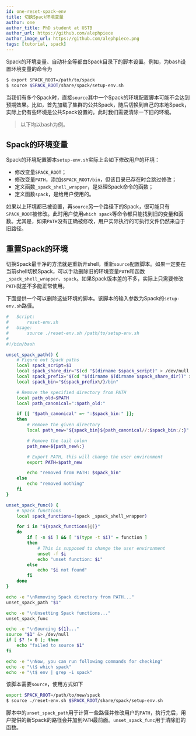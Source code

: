 ```yaml
---
id: one-reset-spack-env
title: 切换Spack环境变量
author: one
author_title: PhD student at USTB
author_url: https://github.com/alephpiece
author_image_url: https://github.com/alephpiece.png
tags: [tutorial, spack]
---
```


Spack的环境变量、自动补全等都由Spack目录下的脚本设置。例如，为bash设置环境变量的命令为

```bash
$ export SPACK_ROOT=/path/to/spack
$ source $SPACK_ROOT/share/spack/setup-env.sh
```

当我们有多个Spack时，直接`source`其中一个Spack的环境配置脚本可能不会达到预期效果。比如，首先加载了集群的公共Spack，随后切换到自己的本地Spack，实际上仍有些环境是公共Spack设置的。此时我们需要清除一下旧的环境。

<!--truncate-->

> 以下均以bash为例。

## Spack的环境变量

Spack的环境配置脚本`setup-env.sh`实际上会如下修改用户的环境：

- 修改变量`SPACK_ROOT`；
- 修改变量`PATH`，添加`$SPACK_ROOT/bin`，但该目录已存在时会跳过修改；
- 定义函数`_spack_shell_wrapper`，是处理Spack命令的函数；
- 定义函数`spack`，是给用户使用的。

如果以上环境都已被设置，再`source`另一个路径下的Spack，很可能只有`SPACK_ROOT`被修改。此时用户使用`which spack`等命令都只能找到旧的变量和函数。尤其是，如果`PATH`没有正确被修改，用户实际执行的可执行文件仍然来自于旧路径。

## 重置Spack的环境

切换Spack最干净的方法就是重新开shell，重新`source`配置脚本。如果一定要在当前shell切换Spack，可以手动删除旧的环境变量`PATH`和函数`_spack_shell_wrapper`、`spack`。如果Spack版本差的不多，实际上只需要修改`PATH`就差不多能正常使用。

下面提供一个可以删除这些环境的脚本。该脚本的输入参数为Spack的`setup-env.sh`路径。

```bash
#   Script:
#       reset-env.sh
#   Usage:
#       source ./reset-env.sh /path/to/setup-env.sh
#
#!/bin/bash

unset_spack_path() {
    # Figure out Spack paths
    local spack_script=$1
    local spack_share_dir="$(cd "$(dirname $spack_script)" > /dev/null && pwd)"
    local spack_prefix="$(cd "$(dirname $(dirname $spack_share_dir))" > /dev/null && pwd)"
    local spack_bin="${spack_prefix%/}/bin"

    # Remove the specified directory from PATH
    local path_old=$PATH
    local path_canonical=":$path_old:"

    if [[ "$path_canonical" =~ ":$spack_bin:" ]];
    then
        # Remove the given directory
        local path_new="${spack_bin}${path_canonical//:$spack_bin:/:}"

        # Remove the tail colon
        path_new=${path_new%:}

        # Export PATH, this will change the user environment
        export PATH=$path_new

        echo "removed from PATH: $spack_bin"
    else
        echo "removed nothing"
    fi
}

unset_spack_func() {
    # Spack functions
    local spack_functions=(spack _spack_shell_wrapper)

    for i in "${spack_functions[@]}"
    do
        if [ -n $i ] && [ "$(type -t $i)" = function ]
        then
            # This is supposed to change the user environment
            unset -f $i
            echo "unset function: $i"
        else
            echo "$i not found"
        fi
    done
}

echo -e "\nRemoving Spack directory from PATH..."
unset_spack_path "$1"

echo -e "\nUnsetting Spack functions..."
unset_spack_func

echo -e "\nSourcing ${1}..."
source "$1" &> /dev/null
if [ $? != 0 ]; then
    echo "failed to source $1"
fi

echo -e "\nNow, you can run following commands for checking"
echo -e "\t$ which spack"
echo -e "\t$ env | grep -i spack"
```

该脚本需要`source`，使用方式如下
```bash
export SPACK_ROOT=/path/to/new/spack
$ source ./reset-env.sh $SPACK_ROOT/share/spack/setup-env.sh
```

脚本中的`unset_spack_path`用于计算一些路径并修改用户的`PATH`，执行完后，用户提供的新Spack的路径会并加到`PATH`最前面。`unset_spack_func`用于清除旧的函数。
